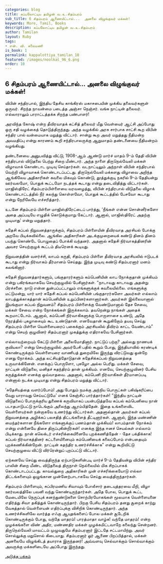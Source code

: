 ```yaml
---
categories: blog
title: கப்பலோட்டிய தமிழன் வ.உ.சிதம்பரம்
sub_title: 6 சிதம்பரம் ஆணையிட்டால்...  அனலை விழுங்குவர் மக்கள்!
keywords: More, Tamil, Books
description: கப்பலோட்டிய தமிழன் வ.உ.சிதம்பரம்
author: Tamilan
layout: Ruby
tags:
- என். வி. கலைமணி
is_book: 1
permalink: kappalottiya_tamilan_10
featured: /images/noolkal_96_6.png
order: 10
---
```



## 6 சிதம்பரம் ஆணையிட்டால்... அனலை விழுங்குவர் மக்கள்!

விபின் சந்திரபால், இந்திய தேசிய காங்கிரஸ் மகாசபையின் முக்கிய தலைவர்களுள் ஒருவர். சிறந்த நாவன்மை படைத்த அஞ்சா நெஞ்சர். வங்க நாட்டின் தலைவர். எல்லாராலும் பாராட்டத்தக்க சிறந்த பண்பாளர்!

அரவிந்த கோஷ் என்ற தீவிரவாதக் கட்சித் தலைவர் மீது வெள்யைர் ஆட்சி அப்போது ஒரு சதி வழக்கைத் தொடுத்திருந்தது. அந்த வழக்கில் அரசு சார்பாக சாட்சி கூற விபின் சந்திர பால் வன்மையாக மறுத்து விட்டார். சான்று கூற அவர் மறுத்தது நீதிமன்ற அவமதிப்பு என்று காரணம் கூறி சந்திரபாலருக்கு ஆறுமாதம் தண்டனையை நீதிமன்றம் வழங்கியது.

தண்டனையை அனுபவித்து விட்டு, 1908-ஆம் ஆண்டு மார்ச் மாதம் 9-ம் தேதி விபின் சந்திரபால் விடுதலை பெற்று சிறை மீண்டார். அந்த நாளை திருநெல்வேலி மக்கள் விழாவாக் கொண்டாட முடிவு செய்தார்கள். வடநாட்டிலும் அந்நாள் விபின் சந்திரபால் வெற்றி விழாவாகக் கொண்டாடப்பட்டது. ﻿திருநெல்வேலி மக்களது விழாவை அறிந்த ஆங்கிலேய அதிகாரிகள் கவலை மிகவும் கொண்டு, தூத்துக்குடி நகரில் 9-ம் தேதியன்று ஊர்வலமோ, பொதுக் கூட்டமோ நடத்தக் கூடாது என்று தடைவிதித்து விட்டார்கள். மாஜிஸ்திரேட் சிதம்பரம்பிள்ளையை வரவழைத்து, விபின் சந்திரபால் விடுதலை விழாக் கொண்டாட்டத்தில் நீர் கலந்து கொள்ளவோ, பொதுக் கூட்டத்தில் பேசவோ கூடாது என்று நேரிலேயே எச்சரித்தார்.

உடனே சிதம்பரம் பிள்ளை மாஜிஸ்திரேட்டைப் பார்த்து, ‘நீங்கள் என்ன சொன்னீர்களோ அதை அப்படியே எழுதிக் கொடுக்குமாறு கேட்டார். ஆனால், மாஜிஸ்திரேட் அதற்கு முடியாது’ என்று மறுத்தார்.

சுதேசி கப்பல் நிறுவனத்தாருக்கும், சிதம்பரம் பிள்ளையின் தீவிரவாத அரசியல் போக்கு அறவே பிடிக்கவில்லை. ஆங்கில அதிகாரிகள் அடக்குமுறையைக் கண்டு தினம் தினம் பயந்து கொண்டே பொழுதைப் போக்கி வந்தனர். அதனால் சுதேசி நிர்வாகத்தினரின் அவசர செயற்குழுக் கூட்டம் திடீரெனக் கூடியது.

நிறுவனத்தின் வளர்ச்சி, லாபம் கருதி, சிதம்பரம் பிள்ளை தீவிரவாத அரசியலில் ஈடுபடக் கூடாது என்று நிர்வாகம் தீர்மானம் செய்தது. இந்த முடிவு கண்டு சிதம்பரனார் மனம் கலங்கினார்.

சுதேசி நிறுவனத்தார்களும், பங்குதாரர்களும் கம்பெனியின் லாப நோக்குதான் முக்கியம் என்று பகிரங்கமாகவே செயற்குழுவில் பேசினார்கள். “நாடாவது காடாவது அதன்று பிரச்சனை. நாடு என்ன துன்பப்பட்டாலும் எங்களுக்குக் கவலையில்லை. எங்களுக்கு மட்டுமன்று, யார் யார் சுதேசி கப்பல் கம்பெனியின் பங்குதாரர்களோ அவர்கள் எல்லாம் லாபத்துக்காகத்தான் கம்பெனியின் உறுப்பினர்களானார்கள். அவர்கள் இல்லையானால் இயங்குமா கப்பல் நிறுவனம்? சிதம்பரம் பிள்ளைக்கு வேண்டுமானால் தேச சேவை, மக்கள் சேவை என்ற நோக்கங்கள் இருக்கலாம். தவறென்று நாங்கள் அதைக் கூறமாட்டோம். ஆனால், கம்பெனி நிர்வாகிகளுக்கு பொருளாசை உண்டு, அதே நேரத்தில் புகழாசையும் கூட உண்டுதான். எனவேதான் கூறுகிறோம் தயவு செய்து சிதம்பரம் பிள்ளை வெள்ளையரைப் பகைக்கும் அரசியலில் தீவிரம் காட்ட வேண்டாம்” என்று செயற் குழுவினர் சிதம்பரனார் முகத்துக்கு எதிராகவே பேசினார்கள்.

எல்லாவற்றையும் கேட்டு பிள்ளை அலைமோதினார். நாட்டுப் பற்றா? அல்லது நாணயக் குவியலா? என்று செயற்குழுவில் அவர்பேசி பதில் கூறும் போது, இந்தியாவில் சுரண்டிக் கொண்டிருக்கும் வெள்ளையரை வாணிபத் துறையிலே இருந்து விரட்டுவது ஒன்றே எனது நோக்கம். அந்த லட்சியத்தோடுதான் சுதேசிக்கப்பல் நிறுவனத்தை உருவாக்கினேன். எனக்குப் பொருளோ, புகழோ அல்ல பெரிது. மக்கள் சேவை, நாட்டின் விடுதலை, மனிதச் சுதந்திரம் தான் முக்கியம். எனவே, செயற்குழுவினர் பேசிய கருத்துக்கள் எனக்கு ஒவ்வாதவை. அதனால், கம்பெனி நிர்வாகிகள் தீர்மானப்படி என்னால் நடக்க முடியாது என்று சிதம்பரம் மறுத்து விட்டார்.

‘சுதேசியத்தை வளர்ப்போம்! அது போதும் நமக்கு அந்நிய பொருட்கள் பகிஷ்கரிப்பை வேறு யாராவது செய்யட்டுமே’ எனக் கெஞ்சிப் பார்த்தார்கள்! “இந்திய நாட்டின் விடுதலைப் போருக்குரிய துணைக் கருவியாகப் பயன்படுத்தவே கப்பல் கம்பெனியை நான் படாதபாடுபட்டு நாடெங்கும் அலைந்து ஆரம்பித்தேன். இதை உங்களைவிட வெள்ளையர்கள் நன்றாகவே உணர்ந்து விட்டார்கள். அதனால்தான் அவர்கள் கப்பல் நிறுவனத்தை அழிக்கப் பலசதித் திட்டங்களைத் தீட்டினார்கள். ஆனால், இந்த மண்ணின் மைந்தர்களான நீங்களோ எங்களுக்குப் பணம்தான் முக்கியம்! லாபம்தான் நோக்கம் என்று என்னையே திசை திருப்புகின்றீர்கள்! எனக்கு இந்த ஈனச் செயல்கள் எல்லாம் பிடிக்காது. நான் கலெக்டர் எச்சரிக்கையினையே புறக்கணித்தேன் - தேச பக்திக்காக! கப்பல் நிர்வாகத்தினர் கட்டளையினையும் கம்பெனியைக் கலைப்போம் என்பதையும் புறக்கணிக்கின்றேன். நாட்டின் சுதந்திர உணர்ச்சிக்காக” என்று கூறிவிட்டு செயற்குழுவை விட்டு விர்ரென்றுப் புறப்பட்டு விட்டார்.

ஏற்கனவே செய்து வைத்திருந்த ஏற்பாடுகளின்படி மார்ச் 9-ம் தேதியன்று விபின் சந்திர பாலின் சிறை மீண்ட விடுதலைத் திருநாள் நெல்லையில் மிக சிறப்பாகக் கொண்டாடப்பட்டது. காவல்துறை அதிகாரிகள் முன் எச்சரிக்கையோடு எல்லா திட்டங்களையும் ஒழுங்கான முன்னேற்பாடாகவே செய்து வைத்திருந்தார்கள்.

சிதம்பரம் பிள்ளையும், சுப்பிரமணிய சிவாவும் போலீசார் தடையுத்தரவை மீறி, விழா ஊர்வலத்திலே பவனி வந்து கொண்டிருந்தார்கள். அதே போல, பொதுக் கூட்ட மேடையிலே நெருப்புக் கனற்துண்டுகளை சொற்பிரயோகங்கள் மூலமாக வெள்ளையனை எதிர்த்து சிவா தகித்துக் கொண்டிருந்தார். பிறகு பேசிய சிதம்பரம் தனது சூறைக் காற்று வேகத்தால் வெள்ளையன் எதிர்ப்புக்கு விசிறிக் கொண்டிருந்தார். அந்த உணர்ச்சிகளிலே வார்த்த எஃகு ஆயுதங்களைப் போல மக்கள் சூடேறிக் கொண்டிருக்கும் போது, வந்தே மாதரம்! பாரத்மாதா வாழ்க! வந்தே மாதரம்! என்ற முழக்கங்களை விண் அதிர, மண்ணதிர மக்கள் முழக்கமிட்டவாறே கலைந்து சென்றனர். திருநெல்வேலி மாவட்டம் முழுவதுமே சிதம்பரனார் இட்டதே சட்டமாயிற்று. அவர் சொல்லுக்கு மறுசொல் கிடையாது. சிதம்பரனார் ஓர் ஆணை பிறப்பித்தால், மக்கள் அனலையே விழுங்கிடத் தயாராக இருந்தனர்! அவ்வளவு செல்வாக்கும் சொல்வாக்கும் அவருக்கு மக்களிடையே அப்போது இருந்தது.

[அடுத்த பக்கம்](kappalottiya_tamilan_11)